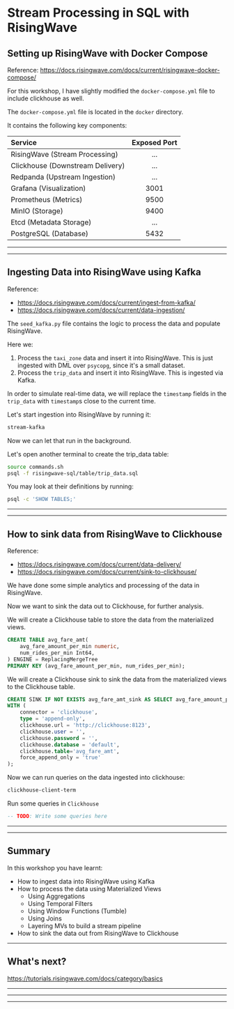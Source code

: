 # Stream Processing in SQL with RisingWave

## Setting up RisingWave with Docker Compose

Reference: <https://docs.risingwave.com/docs/current/risingwave-docker-compose/>

For this workshop, I have slightly modified the `docker-compose.yml` file to include clickhouse as well.

The `docker-compose.yml` file is located in the `docker` directory.

It contains the following key components:

| Service | Exposed Port |
|:--------|:----:|
| RisingWave (Stream Processing) | ... |
| Clickhouse (Downstream Delivery) | ... |
| Redpanda (Upstream Ingestion) | ... |
| Grafana (Visualization) | 3001 |
| Prometheus (Metrics) | 9500 |
| MinIO (Storage) | 9400 |
| Etcd (Metadata Storage) | ... |
| PostgreSQL (Database) | 5432 |


---
---

## Ingesting Data into RisingWave using Kafka

Reference:

- <https://docs.risingwave.com/docs/current/ingest-from-kafka/>
- <https://docs.risingwave.com/docs/current/data-ingestion/>

The `seed_kafka.py` file contains the logic to process the data and populate RisingWave.

Here we:

1. Process the `taxi_zone` data and insert it into RisingWave. This is just ingested with DML over `psycopg`, since it's a small dataset.
1. Process the `trip_data` and insert it into RisingWave. This is ingested via Kafka.

In order to simulate real-time data, we will replace the `timestamp` fields in the `trip_data` with `timestamp`s close to the current time.

Let's start ingestion into RisingWave by running it:

```bash
stream-kafka
```

Now we can let that run in the background.

Let's open another terminal to create the trip_data table:

```bash
source commands.sh
psql -f risingwave-sql/table/trip_data.sql
```

You may look at their definitions by running:

```bash
psql -c 'SHOW TABLES;'
```

---
---

## How to sink data from RisingWave to Clickhouse

Reference:

- <https://docs.risingwave.com/docs/current/data-delivery/>
- <https://docs.risingwave.com/docs/current/sink-to-clickhouse/>

We have done some simple analytics and processing of the data in RisingWave.

Now we want to sink the data out to Clickhouse, for further analysis.

We will create a Clickhouse table to store the data from the materialized views.

```sql
CREATE TABLE avg_fare_amt(
    avg_fare_amount_per_min numeric,
    num_rides_per_min Int64,
) ENGINE = ReplacingMergeTree
PRIMARY KEY (avg_fare_amount_per_min, num_rides_per_min);
```

We will create a Clickhouse sink to sink the data from the materialized views to the Clickhouse table.

```sql
CREATE SINK IF NOT EXISTS avg_fare_amt_sink AS SELECT avg_fare_amount_per_min, num_rides_per_min FROM avg_fare_amt
WITH (
    connector = 'clickhouse',
    type = 'append-only',
    clickhouse.url = 'http://clickhouse:8123',
    clickhouse.user = '',
    clickhouse.password = '',
    clickhouse.database = 'default',
    clickhouse.table='avg_fare_amt',
    force_append_only = 'true'
);
```

Now we can run queries on the data ingested into clickhouse:

```bash
clickhouse-client-term
```

Run some queries in `Clickhouse`

```sql
-- TODO: Write some queries here
```

---
---

## Summary

In this workshop you have learnt:

- How to ingest data into RisingWave using Kafka
- How to process the data using Materialized Views
  - Using Aggregations
  - Using Temporal Filters
  - Using Window Functions (Tumble)
  - Using Joins
  - Layering MVs to build a stream pipeline
- How to sink the data out from RisingWave to Clickhouse

---

## What's next?

<https://tutorials.risingwave.com/docs/category/basics>

---
---
---
